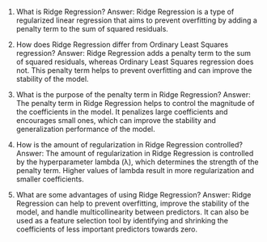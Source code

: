 1. What is Ridge Regression?
Answer: Ridge Regression is a type of regularized linear regression that aims to prevent overfitting by adding a penalty term to the sum of squared residuals.

2. How does Ridge Regression differ from Ordinary Least Squares regression?
Answer: Ridge Regression adds a penalty term to the sum of squared residuals, whereas Ordinary Least Squares regression does not. This penalty term helps to prevent overfitting and can improve the stability of the model.

3. What is the purpose of the penalty term in Ridge Regression?
Answer: The penalty term in Ridge Regression helps to control the magnitude of the coefficients in the model. It penalizes large coefficients and encourages small ones, which can improve the stability and generalization performance of the model.

4. How is the amount of regularization in Ridge Regression controlled?
Answer: The amount of regularization in Ridge Regression is controlled by the hyperparameter lambda (λ), which determines the strength of the penalty term. Higher values of lambda result in more regularization and smaller coefficients.

5. What are some advantages of using Ridge Regression?
Answer: Ridge Regression can help to prevent overfitting, improve the stability of the model, and handle multicollinearity between predictors. It can also be used as a feature selection tool by identifying and shrinking the coefficients of less important predictors towards zero.